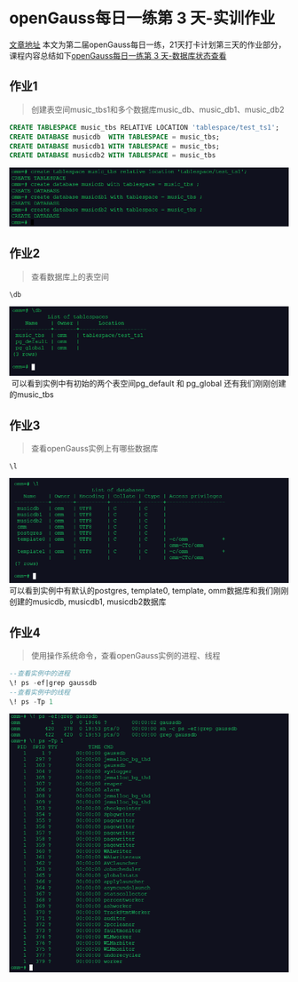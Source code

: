 # openGauss每日一练第 3 天-实训作业

[文章地址](https://www.modb.pro/db/568044)
本文为第二届openGauss每日一练，21天打卡计划第三天的作业部分，课程内容总结如下[openGauss每日一练第 3 天-数据库状态查看](https://www.modb.pro/db/568042)

## 作业1
> 创建表空间music_tbs1和多个数据库music_db、music_db1、music_db2

```sql
CREATE TABLESPACE music_tbs RELATIVE LOCATION 'tablespace/test_ts1';
CREATE DATABASE musicdb  WITH TABLESPACE = music_tbs;
CREATE DATABASE musicdb1 WITH TABLESPACE = music_tbs;
CREATE DATABASE musicdb2 WITH TABLESPACE = music_tbs
```
![图 2](../images/b13a31a59f11d0f414b3bc834b4f0df9f3943e39c22fd8ee30c98e072f90b866.png)  


## 作业2
> 查看数据库上的表空间
```
\db
```
![图 3](../images/9d7c97d2f8378bd2b60d4364bc142e13eed5f7c2e006aa7dadec17545b34a6e7.png)  
![]()
可以看到实例中有初始的两个表空间pg_default 和 pg_global 还有我们刚刚创建的music_tbs


## 作业3
> 查看openGauss实例上有哪些数据库

```
\l
```
![图 4](../images/2939c40e69a21103917d51583fe794755c5da2d35994ed7cd9d3cf3c8d98fd19.png)  
可以看到实例中有默认的postgres, template0, template, omm数据库和我们刚刚创建的musicdb, musicdb1, musicdb2数据库

## 作业4
> 使用操作系统命令，查看openGauss实例的进程、线程

```sql
--查看实例中的进程
\! ps -ef|grep gaussdb
--查看实例中的线程
\! ps -Tp 1
```
![图 5](../images/951688be79c1634eb3ee919077253c6d37d22ce99e193753ff09ff30ef0f12a6.png)  



